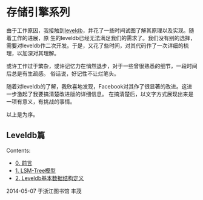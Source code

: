 # 存储引擎系列



由于工作原因，我接触到[leveldb](https://code.google.com/p/leveldb/)，并花了一些时间试图了解其原理以及实现。随着工作的进展，原
生的leveldb已经无法满足我们的需求了。我们没有别的选择，需要对leveldb作二次开发。于是，又花了些时间，对其代码作了一次详细的梳
理，以加深对其理解。

或许工作过于繁杂，或许记忆力在悄然退步，对于一些曾很熟悉的细节，一段时间后总是有生疏感。 俗话说，好记性不让烂笔头。

随着对leveldb的了解，我欣喜地发现，Facebook对其作了很显著的改进。这进一步激起了我要搞清楚改进版的详细信息。 在搞清楚后，以文字方式展现出来是一项有意义，有挑战的事情。

以上是为序。

## Leveldb篇

Contents:
* [0. 前言](https://github.com/fengmao/notes/blob/master/Introduction.md)
* [1. LSM-Tree模型](https://github.com/fengmao/notes/blob/master/Introduction.md)
* [2. Leveldb基本数据结构定义](www.google.com.hk)


2014-05-07 于浙江图书馆 丰茂

